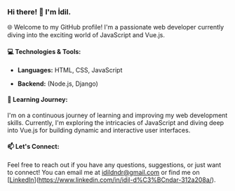 ### Hi there! 👋 I'm İdil.

🌐 Welcome to my GitHub profile! I'm a passionate web developer currently diving into the exciting world of JavaScript and Vue.js.

#### 💻 Technologies & Tools:
- **Languages:** HTML, CSS, JavaScript
<!-- - **Frontend:**   -->
- **Backend:** (Node.js, Django)


#### 🌱 Learning Journey:
I'm on a continuous journey of learning and improving my web development skills. Currently, I'm exploring the intricacies of JavaScript and diving deep into Vue.js for building dynamic and interactive user interfaces.

#### 📫 Let's Connect:
Feel free to reach out if you have any questions, suggestions, or just want to connect! You can email me at [idildndr@gmail.com](mailto:idildndr@gmail.com) or find me on [[LinkedIn](https://www.linkedin.com/in/idildndr/)](https://www.linkedin.com/in/idil-d%C3%BCndar-312a208a/).

<!-- Thank you for visiting! -->
